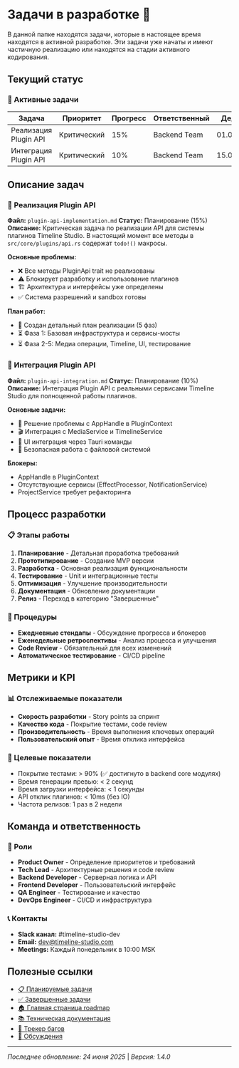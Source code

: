 # Задачи в разработке 🚧

В данной папке находятся задачи, которые в настоящее время находятся в активной разработке. Эти задачи уже начаты и имеют частичную реализацию или находятся на стадии активного кодирования.

## Текущий статус

### 🔄 Активные задачи

| Задача | Приоритет | Прогресс | Ответственный | Дедлайн |
|--------|-----------|----------|---------------|---------|
| Реализация Plugin API | Критический | 15% | Backend Team | 01.07.2025 |
| Интеграция Plugin API | Критический | 10% | Backend Team | 15.07.2025 |

## Описание задач

### 🔌 Реализация Plugin API
**Файл:** `plugin-api-implementation.md`
**Статус:** Планирование (15%)
**Описание:** Критическая задача по реализации API для системы плагинов Timeline Studio. В настоящий момент все методы в `src/core/plugins/api.rs` содержат `todo!()` макросы.

**Основные проблемы:**
- ❌ Все методы PluginApi trait не реализованы
- ⚠️ Блокирует разработку и использование плагинов
- 🏗️ Архитектура и интерфейсы уже определены
- ✅ Система разрешений и sandbox готовы

**План работ:**
- 📝 Создан детальный план реализации (5 фаз)
- ⏳ Фаза 1: Базовая инфраструктура и сервисы-мосты
- ⏳ Фаза 2-5: Медиа операции, Timeline, UI, тестирование

### 🔗 Интеграция Plugin API
**Файл:** `plugin-api-integration.md`
**Статус:** Планирование (10%)
**Описание:** Интеграция Plugin API с реальными сервисами Timeline Studio для полноценной работы плагинов.

**Основные задачи:**
- 🔧 Решение проблемы с AppHandle в PluginContext
- 🎬 Интеграция с MediaService и TimelineService
- 🎨 UI интеграция через Tauri команды
- 📁 Безопасная работа с файловой системой

**Блокеры:**
- AppHandle в PluginContext
- Отсутствующие сервисы (EffectProcessor, NotificationService)
- ProjectService требует рефакторинга

## Процесс разработки

### 📋 Этапы работы
1. **Планирование** - Детальная проработка требований
2. **Прототипирование** - Создание MVP версии
3. **Разработка** - Основная реализация функциональности
4. **Тестирование** - Unit и интеграционные тесты
5. **Оптимизация** - Улучшение производительности
6. **Документация** - Обновление документации
7. **Релиз** - Переход в категорию "Завершенные"

### 🔄 Процедуры
- **Ежедневные стендапы** - Обсуждение прогресса и блокеров
- **Еженедельные ретроспективы** - Анализ процесса и улучшения
- **Code Review** - Обязательный для всех изменений
- **Автоматическое тестирование** - CI/CD pipeline

## Метрики и KPI

### 📊 Отслеживаемые показатели
- **Скорость разработки** - Story points за спринт
- **Качество кода** - Покрытие тестами, code review
- **Производительность** - Время выполнения ключевых операций
- **Пользовательский опыт** - Время отклика интерфейса

### 🎯 Целевые показатели  
- Покрытие тестами: > 90% (✅ достигнуто в backend core модулях)
- Время генерации превью: < 2 секунд
- Время загрузки интерфейса: < 1 секунды
- API отклик плагинов: < 10ms (без IO)
- Частота релизов: 1 раз в 2 недели

## Команда и ответственность

### 👥 Роли
- **Product Owner** - Определение приоритетов и требований
- **Tech Lead** - Архитектурные решения и code review
- **Backend Developer** - Серверная логика и API
- **Frontend Developer** - Пользовательский интерфейс
- **QA Engineer** - Тестирование и качество
- **DevOps Engineer** - CI/CD и инфраструктура

### 📞 Контакты
- **Slack канал:** #timeline-studio-dev
- **Email:** dev@timeline-studio.com
- **Meetings:** Каждый понедельник в 10:00 MSK

## Полезные ссылки

- [📋 Планируемые задачи](../planned/README.md)
- [✅ Завершенные задачи](../completed/README.md)
- [🏠 Главная страница roadmap](../README.md)
- [📚 Техническая документация](../../README.md)
- [🐛 Трекер багов](https://github.com/chatman-media/timeline-studio/issues)
- [💬 Обсуждения](https://github.com/chatman-media/timeline-studio/discussions)

---

*Последнее обновление: 24 июня 2025* | *Версия: 1.4.0*
